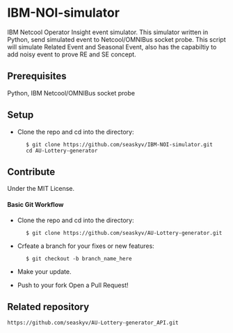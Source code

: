 # IBM-NOI-simulator
IBM Netcool Operator Insight event simulator.
This simulator written in Python, send simulated event to Netcool/OMNIBus socket probe. 
This script will simulate Related Event and Seasonal Event, also has the capabiltiy to add noisy event to prove RE and SE concept.

## Prerequisites
Python, IBM Netcool/OMNIBus socket probe

## Setup

- Clone the repo and cd into the directory:

```
      $ git clone https://github.com/seaskyv/IBM-NOI-simulator.git
      cd AU-Lottery-generator
```

## Contribute
Under the MIT License. 

#### Basic Git Workflow

- Clone the repo and cd into the directory:

```
      $ git clone https://github.com/seaskyv/AU-Lottery-generator.git
```

- Crfeate a branch for your fixes or new features:

```
      $ git checkout -b branch_name_here
```

- Make your update.

- Push to your fork Open a Pull Request!

## Related repository
```https://github.com/seaskyv/AU-Lottery-generator_API.git```
